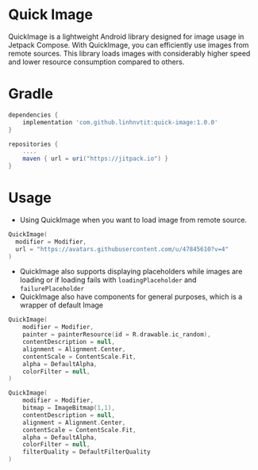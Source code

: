 # Quick Image
QuickImage is a lightweight Android library designed for image usage in Jetpack Compose. With QuickImage, you can efficiently use images from remote sources. This library loads images with considerably higher speed and lower resource consumption compared to others.


# Gradle
```groovy
dependencies {
    implementation 'com.github.linhnvtit:quick-image:1.0.0'
}
```
```groovy
repositories {
    ....
    maven { url = uri("https://jitpack.io") }
}
```

# Usage
- Using QuickImage when you want to load image from remote source.
```kotlin
QuickImage(
  modifier = Modifier,
  url = "https://avatars.githubusercontent.com/u/47845610?v=4"
)
```
- QuickImage also supports displaying placeholders while images are loading or if loading fails with `loadingPlaceholder` and `failurePlaceholder`
- QuickImage also have components for general purposes, which is a wrapper of default Image
```kotlin
QuickImage(
    modifier = Modifier,
    painter = painterResource(id = R.drawable.ic_random),
    contentDescription = null,
    alignment = Alignment.Center,
    contentScale = ContentScale.Fit,
    alpha = DefaultAlpha,
    colorFilter = null,
)
```

```kotlin
QuickImage(
    modifier = Modifier,
    bitmap = ImageBitmap(1,1),
    contentDescription = null,
    alignment = Alignment.Center,
    contentScale = ContentScale.Fit,
    alpha = DefaultAlpha,
    colorFilter = null,
    filterQuality = DefaultFilterQuality
)
```
